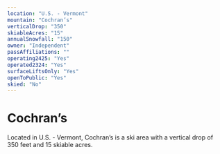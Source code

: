 ```yaml
---
location: "U.S. - Vermont"
mountain: "Cochran’s"
verticalDrop: "350"
skiableAcres: "15"
annualSnowfall: "150"
owner: "Independent"
passAffiliations: ""
operating2425: "Yes"
operated2324: "Yes"
surfaceLiftsOnly: "Yes"
openToPublic: "Yes"
skied: "No"
---
```


# Cochran’s

Located in U.S. - Vermont, Cochran’s is a ski area with a vertical drop of 350 feet and 15 skiable acres.